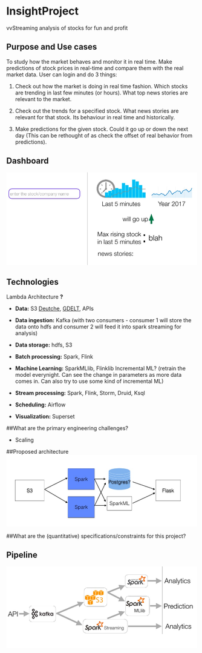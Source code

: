 # InsightProject


vvStreaming analysis of stocks for fun and profit



## Purpose and Use cases

To study how the market behaves and monitor it in real time. Make predictions of stock prices in real-time and compare them with the real market data. User can login and do 3 things:

1. Check out how the market is doing in real time fashion. Which stocks are trending in last few minutes (or hours). What top news stories are relevant to the market.

2. Check out the trends for a specified stock. What news stories are relevant for that stock. Its behaviour in real time and historically.

3. Make predictions for the given stock. Could it go up or down the next day (This can be rethought of as check the offset of real behavior from  predictions).

## Dashboard
![Dashboard](https://github.com/sinidhisi/insight_data_project/blob/master/images/dashboard.jpg)




## Technologies

Lambda Architecture **?**

* **Data:** S3 [Deutche](https://registry.opendata.aws/deutsche-boerse-pds/), [GDELT](https://registry.opendata.aws/gdelt/),  APIs 	 

* **Data ingestion:** Kafka (with two consumers - consumer 1 will store the data onto hdfs and consumer 2 will feed it into spark streaming for analysis)

* **Data storage:** hdfs, S3

* **Batch processing:** Spark, Flink

* **Machine Learning:** SparkMLlib, Flinklib
 Incremental ML? (retrain the model everynight. Can see the change in parameters as more data comes in. Can also try to use some kind of incremental ML)

* **Stream processing:** Spark, Flink, Storm, Druid, Ksql
 
* **Scheduling:** Airflow

* **Visualization:** Superset

##What are the primary engineering challenges?

* Scaling   

##Proposed architecture
![architecture](https://github.com/sinidhisi/insight_data_project/blob/master/images/architecture.jpg)

##What are the (quantitative) specifications/constraints for this project?

## Pipeline

![Pipeline](https://github.com/sinidhisi/insight_data_project/blob/master/images/pipeline.jpg)


